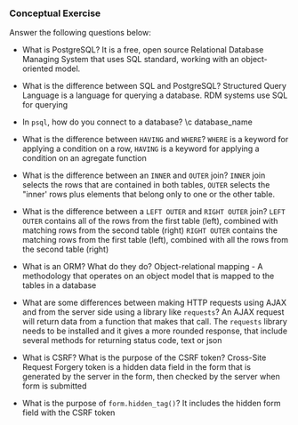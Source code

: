 ### Conceptual Exercise

Answer the following questions below:

- What is PostgreSQL?
It is a free, open source Relational Database Managing System that uses SQL standard, working with an object-oriented model.

- What is the difference between SQL and PostgreSQL?
Structured Query Language is a language for querying a database. RDM systems use SQL for querying

- In `psql`, how do you connect to a database?
\c database_name

- What is the difference between `HAVING` and `WHERE`?
`WHERE` is a keyword for applying a condition on a row, `HAVING` is a keyword for applying a condition on an agregate function

- What is the difference between an `INNER` and `OUTER` join?
`INNER` join selects the rows that are contained in both tables, `OUTER` selects the "inner' rows plus elements that belong only to one or the other table.

- What is the difference between a `LEFT OUTER` and `RIGHT OUTER` join?
`LEFT OUTER` contains all of the rows from the first table (left), combined with matching rows from the second table (right)
`RIGHT OUTER` contains the matching rows from the first table (left), combined with all the rows from the second table (right)

- What is an ORM? What do they do?
Object-relational mapping - A methodology that operates on an object model that is mapped to the tables in a database

- What are some differences between making HTTP requests using AJAX 
  and from the server side using a library like `requests`?
  An AJAX request will return data from a function that makes that call.
  The `requests` library needs to be installed and it gives a more rounded response, that include several methods for returning status code, text or json

- What is CSRF? What is the purpose of the CSRF token?
Cross-Site Request Forgery token is a hidden data field in the form that is generated by the server in the form, then checked by the server when form is submitted

- What is the purpose of `form.hidden_tag()`?
It includes the hidden form field with the CSRF token
